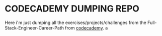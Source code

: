 # CODECADEMY DUMPING REPO

Here i'm just dumping all the exercises/projects/challenges from the Full-Stack-Engineer-Career-Path from [codecademy](https://codecademy.com). 
a